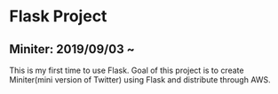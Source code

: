 # Flask Project

## Miniter: 2019/09/03 ~ 

This is my first time to use Flask. Goal of this project is to create Miniter(mini version of Twitter) using Flask and distribute through AWS.
